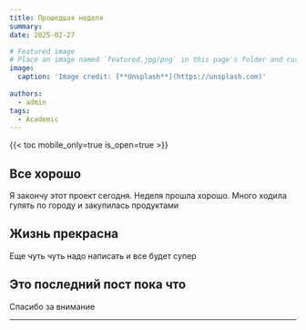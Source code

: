 ```yaml
---
title: Прошедшая неделя
summary: 
date: 2025-02-27

# Featured image
# Place an image named `featured.jpg/png` in this page's folder and customize its options here.
image:
  caption: 'Image credit: [**Unsplash**](https://unsplash.com)'
  
authors:
  - admin
tags:
  - Academic
---
```


{{< toc mobile_only=true is_open=true >}}

## Все хорошо

Я закончу этот проект сегодня. Неделя прошла хорошо. Много ходила гулять по городу и закупилась продуктами

## Жизнь прекрасна

Еще чуть чуть надо написать и все будет супер

## Это последний пост пока что

Спасибо за внимание

---










